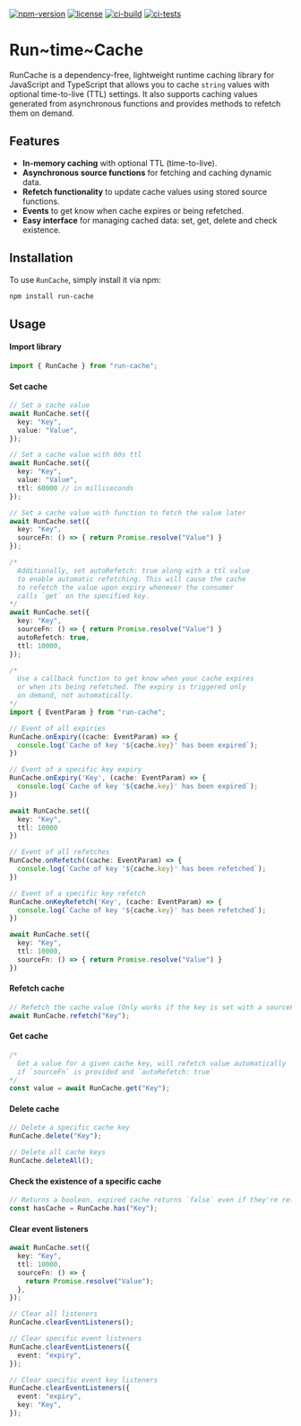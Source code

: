 [![npm-version](https://img.shields.io/npm/v/run-cache)](https://www.npmjs.com/package/run-cache)
[![license](https://img.shields.io/github/license/helloscoopa/run-cache)](https://github.com/helloscoopa/run-cache?tab=MIT-1-ov-file)
[![ci-build](https://img.shields.io/github/actions/workflow/status/helloscoopa/run-cache/build.yml?label=build)](https://github.com/helloscoopa/run-cache/actions/workflows/build.yml)
[![ci-tests](https://img.shields.io/github/actions/workflow/status/helloscoopa/run-cache/tests.yml?label=tests)](https://github.com/helloscoopa/run-cache/actions/workflows/tests.yml)

# Run~time~Cache

RunCache is a dependency-free, lightweight runtime caching library for JavaScript and TypeScript that allows you to cache `string` values with optional time-to-live (TTL) settings. It also supports caching values generated from asynchronous functions and provides methods to refetch them on demand.

## Features

- **In-memory caching** with optional TTL (time-to-live).
- **Asynchronous source functions** for fetching and caching dynamic data.
- **Refetch functionality** to update cache values using stored source functions.
- **Events** to get know when cache expires or being refetched.
- **Easy interface** for managing cached data: set, get, delete and check existence.

## Installation

To use `RunCache`, simply install it via npm:

```bash
npm install run-cache
```

## Usage

#### Import library

```ts
import { RunCache } from "run-cache";
```

#### Set cache

```ts
// Set a cache value
await RunCache.set({
  key: "Key",
  value: "Value",
});

// Set a cache value with 60s ttl
await RunCache.set({
  key: "Key",
  value: "Value",
  ttl: 60000 // in milliseconds
});

// Set a cache value with function to fetch the value later
await RunCache.set({
  key: "Key",
  sourceFn: () => { return Promise.resolve("Value") }
});

/*
  Additionally, set autoRefetch: true along with a ttl value
  to enable automatic refetching. This will cause the cache
  to refetch the value upon expiry whenever the consumer
  calls `get` on the specified key.
*/
await RunCache.set({
  key: "Key",
  sourceFn: () => { return Promise.resolve("Value") }
  autoRefetch: true,
  ttl: 10000,
});

/*
  Use a callback function to get know when your cache expires
  or when its being refetched. The expiry is triggered only
  on demand, not automatically.
*/
import { EventParam } from "run-cache";

// Event of all expiries
RunCache.onExpiry((cache: EventParam) => {
  console.log(`Cache of key '${cache.key}' has been expired`);
})

// Event of a specific key expiry
RunCache.onExpiry('Key', (cache: EventParam) => {
  console.log(`Cache of key '${cache.key}' has been expired`);
})

await RunCache.set({
  key: "Key",
  ttl: 10000
})

// Event of all refetches
RunCache.onRefetch((cache: EventParam) => {
  console.log(`Cache of key '${cache.key}' has been refetched`);
})

// Event of a specific key refetch
RunCache.onKeyRefetch('Key', (cache: EventParam) => {
  console.log(`Cache of key '${cache.key}' has been refetched`);
})

await RunCache.set({
  key: "Key",
  ttl: 10000,
  sourceFn: () => { return Promise.resolve("Value") }
})
```

#### Refetch cache

```ts
// Refetch the cache value (Only works if the key is set with a sourceFn)
await RunCache.refetch("Key");
```

#### Get cache

```ts
/* 
  Get a value for a given cache key, will refetch value automatically
  if `sourceFn` is provided and `autoRefetch: true` 
*/
const value = await RunCache.get("Key");
```

#### Delete cache

```ts
// Delete a specific cache key
RunCache.delete("Key");

// Delete all cache keys
RunCache.deleteAll();
```

#### Check the existence of a specific cache

```ts
// Returns a boolean, expired cache returns `false` even if they're refetchable
const hasCache = RunCache.has("Key");
```

#### Clear event listeners

```ts
await RunCache.set({
  key: "Key",
  ttl: 10000,
  sourceFn: () => {
    return Promise.resolve("Value");
  },
});

// Clear all listeners
RunCache.clearEventListeners();

// Clear specific event listeners
RunCache.clearEventListeners({
  event: "expiry",
});

// Clear specific event key listeners
RunCache.clearEventListeners({
  event: "expiry",
  key: "Key",
});
```
